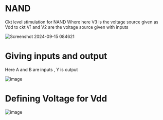 # NAND

Ckt level stimulation for NAND
Where here V3 is the voltage source given as Vdd to ckt
V1 and V2 are the voltage source given with inputs

![Screenshot 2024-09-15 084621](https://github.com/user-attachments/assets/fe0e25cb-b203-4dc4-9847-a689c7d44e16)

# Giving inputs and output
Here A and B are inputs , Y is output

![image](https://github.com/user-attachments/assets/5b8ccc81-3fef-4c2c-a143-cb7cb5772760)

# Defining Voltage for Vdd

![image](https://github.com/user-attachments/assets/74f6c916-6483-4796-9469-a5ed85530bc9)
